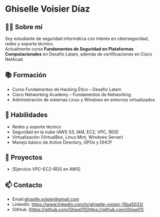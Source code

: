 # Ghiselle Voisier Díaz

## 👩‍💻 Sobre mí
Soy estudiante de seguridad informática con interés en ciberseguridad, redes y soporte técnico.  
Actualmente curso **Fundamentos de Seguridad en Plataformas Computacionales** en Desafío Latam, además de certificaciones en Cisco NetAcad.

## 📚 Formación
- Curso Fundamentos de Hacking Ético – Desafío Latam  
- Cisco Networking Academy – Fundamentos de Networking  
- Administración de sistemas Linux y Windows en entornos virtualizados  

## 🔧 Habilidades
- Redes y soporte técnico  
- Seguridad en la nube (AWS S3, IAM, EC2, VPC, RDS)  
- Virtualización (VirtualBox, Linux Mint, Windows Server)  
- Manejo básico de Active Directory, GPOs y DHCP  

## 📂 Proyectos
- [Ejercicio VPC–EC2–RDS en AWS]

## 📫 Contacto
- Email:ghiselle.voisier@gmail.com
- LinkedIn: https://www.linkedin.com/in/ghiselle-voisier-15ba5033/
- GitHub: [https://github.com/Ghise01](https://github.com/Ghise01)
